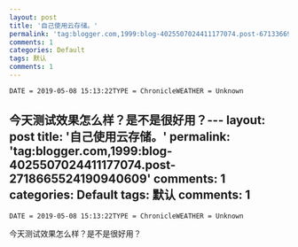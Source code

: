 ```yaml
---
layout: post
title: '自己使用云存储。'
permalink: 'tag:blogger.com,1999:blog-4025507024411177074.post-6713366991744693172'
comments: 1
categories: Default
tags: 默认
comments: 1
---
```

<pre><code class="language-meta">DATE = 2019-05-08 15:13:22TYPE = ChronicleWEATHER = Unknown</code></pre>

今天测试效果怎么样？是不是很好用？---
layout: post
title: '自己使用云存储。'
permalink: 'tag:blogger.com,1999:blog-4025507024411177074.post-2718665524190940609'
comments: 1
categories: Default
tags: 默认
comments: 1
---
<pre><code class="language-meta">DATE = 2019-05-08 15:13:22TYPE = ChronicleWEATHER = Unknown</code></pre>

今天测试效果怎么样？是不是很好用？